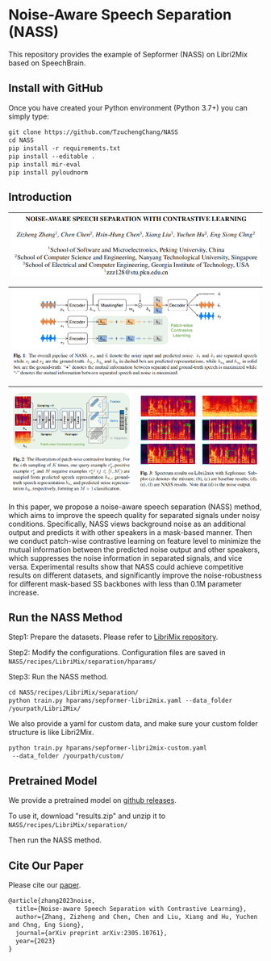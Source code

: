 # Noise-Aware Speech Separation (NASS)

This repository provides the example of Sepformer (NASS) on Libri2Mix based on SpeechBrain.

## Install with GitHub

Once you have created your Python environment (Python 3.7+) you can simply type:

```shell
git clone https://github.com/TzuchengChang/NASS
cd NASS
pip install -r requirements.txt
pip install --editable .
pip install mir-eval
pip install pyloudnorm
```

## Introduction

|   ![Image 1](fig4.png) |
|-----------------------|

| ![Image 1](fig1.png) |
|----------------------|

|   ![Image 1](fig2.png) | ![Image 2](fig3.png) |
|-----------------------|---------------------|

In this paper, we propose a noise-aware speech separation (NASS) method, which aims to improve the speech quality for separated signals under noisy conditions. Specifically, NASS views background noise as an additional output and predicts it with other speakers in a mask-based manner. Then we conduct patch-wise contrastive learning on feature level to minimize the mutual information between the predicted noise output and other speakers, which suppresses the noise information in separated signals, and vice versa. Experimental results show that NASS could achieve competitive results on different datasets, and significantly improve the noise-robustness for different mask-based SS backbones with less than 0.1M parameter increase.

## Run the NASS Method #####

Step1: Prepare the datasets. 
Please refer to [LibriMix repository](https://github.com/JorisCos/LibriMix).

Step2: Modify the configurations.
Configuration files are saved in `NASS/recipes/LibriMix/separation/hparams/`

Step3: Run the NASS method.

```shell
cd NASS/recipes/LibriMix/separation/
python train.py hparams/sepformer-libri2mix.yaml --data_folder /yourpath/Libri2Mix/
```

We also provide a yaml for custom data, and make sure your custom folder structure is like Libri2Mix.

```shell
python train.py hparams/sepformer-libri2mix-custom.yaml
 --data_folder /yourpath/custom/
```

## Pretrained Model #####

We provide a pretrained model on [github releases](https://github.com/TzuchengChang/NASS/releases/tag/Pretrained_Model).

To use it, download "results.zip" and unzip it to `NASS/recipes/LibriMix/separation/`

Then run the NASS method.

## Cite Our Paper #####

Please cite our [paper](https://arxiv.org/abs/2305.10761).

```
@article{zhang2023noise,
  title={Noise-aware Speech Separation with Contrastive Learning},
  author={Zhang, Zizheng and Chen, Chen and Liu, Xiang and Hu, Yuchen and Chng, Eng Siong},
  journal={arXiv preprint arXiv:2305.10761},
  year={2023}
}
```
